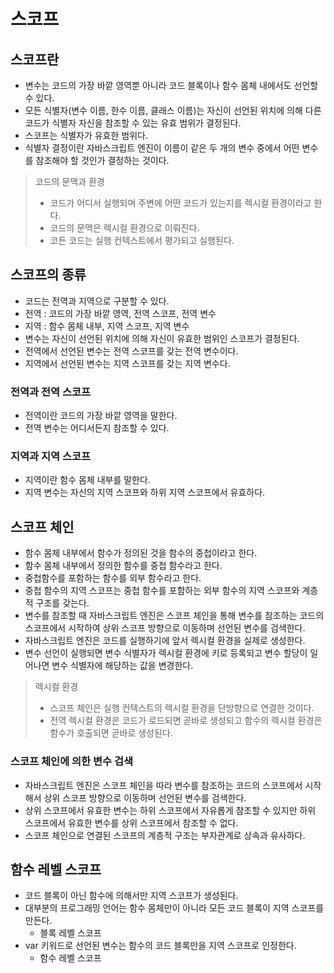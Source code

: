 # 스코프

## 스코프란

- 변수는 코드의 가장 바깥 영역뿐 아니라 코드 블록이나 함수 몸체 내에서도 선언할 수 있다.
- 모든 식별자(변수 이름, 한수 이름, 클래스 이름)는 자신이 선언된 위치에 의해 다른 코드가 식별자 자신을 참조할 수 있는 유효 범위가 결정된다.
- 스코프는 식별자가 유효한 범위다.
- 식별자 결정이란 자바스크립트 엔진이 이름이 같은 두 개의 변수 중에서 어떤 변수를 참조해야 할 것인가 결정하는 것이다.

> 코드의 문맥과 환경
>
> - 코드가 어디서 실행되며 주변에 어떤 코드가 있는지를 렉시컬 환경이라고 한다.
> - 코드의 문맥은 렉시컬 환경으로 이뤄진다.
> - 코든 코드는 실행 컨텍스트에서 평가되고 실행된다.

## 스코프의 종류

- 코드는 전역과 지역으로 구분할 수 있다.
- 전역 : 코드의 가장 바깥 영역, 전역 스코프, 전역 변수
- 지역 : 함수 몸체 내부, 지역 스코프, 지역 변수
- 변수는 자신이 선언된 위치에 의해 자신이 유효한 범위인 스코프가 결정된다.
- 전역에서 선언된 변수는 전역 스코프를 갖는 전역 변수이다.
- 지역에서 선언된 변수는 지역 스코프를 갖는 지역 변수다.

### 전역과 전역 스코프

- 전역이란 코드의 가장 바깥 영역을 말한다.
- 전역 변수는 어디서든지 참조할 수 있다.

### 지역과 지역 스코프

- 지역이란 함수 몸체 내부를 말한다.
- 지역 변수는 자신의 지역 스코프와 하위 지역 스코프에서 유효하다.

## 스코프 체인

- 함수 몸체 내부에서 함수가 정의된 것을 함수의 중첩이라고 한다.
- 함수 몸체 내부에서 정의한 함수를 중첩 함수라고 한다.
- 중첩함수를 포함하는 함수를 외부 함수라고 한다.
- 중첩 함수의 지역 스코프는 중첩 함수를 포함하는 외부 함수의 지역 스코프와 계층적 구조를 갖는다.
- 변수를 참조할 때 자바스크립트 엔진은 스코프 체인을 통해 변수를 참조하는 코드의 스코프에서 시작하여 상위 스코프 방향으로 이동하며 선언된 변수를 검색한다.
- 자바스크립트 엔진은 코드를 실행하기에 앞서 렉시컬 환경을 실제로 생성한다.
- 변수 선언이 실행되면 변수 식별자가 렉시컬 환경에 키로 등록되고 변수 할당이 일어나면 변수 식별자에 해당하는 값을 변경한다.

> 렉시컬 환경
>
> - 스코프 체인은 실행 컨텍스트의 렉시컬 환경을 단방향으로 연결한 것이다.
> - 전역 렉시컬 환경은 코드가 로드되면 곧바로 생성되고 함수의 렉시컬 환경은 함수가 호출되면 곧바로 생성된다.

### 스코프 체인에 의한 변수 검색

- 자바스크립트 엔진은 스코프 체인을 따라 변수를 참조하는 코드의 스코프에서 시작해서 상위 스코프 방향으로 이동하며 선언된 변수를 검색한다.
- 상위 스코프에서 유효한 변수는 하위 스코프에서 자유롭게 참조할 수 있지만 하위 스코프에서 유효한 변수를 상위 스코프에서 참조할 수 없다.
- 스코프 체인으로 연결된 스코프의 계층적 구조는 부자관계로 상속과 유사하다.

## 함수 레벨 스코프

- 코드 블록이 아닌 함수에 의해서만 지역 스코프가 생성된다.
- 대부분의 프로그래밍 언어는 함수 몸체만이 아니라 모든 코드 블록이 지역 스코프를 만든다.
  - 블록 레벨 스코프
- var 키워드로 선언된 변수는 함수의 코드 블록만을 지역 스코프로 인정한다.
  - 함수 레벨 스코프

